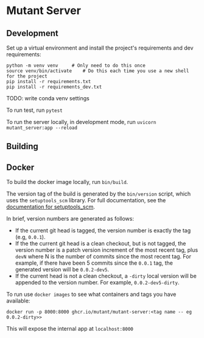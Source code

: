 # Mutant Server

## Development

Set up a virtual environment and install the project's requirements
and dev requirements:

```
python -m venv venv     # Only need to do this once
source venv/bin/activate    # Do this each time you use a new shell for the project
pip install -r requirements.txt
pip install -r requirements_dev.txt
```
TODO: write conda venv settings

To run test, run `pytest`

To run the server locally, in development mode, run `uvicorn mutant_server:app --reload`

## Building

## Docker

To build the docker image locally, run `bin/build`.


The version tag of the build is generated by the `bin/version` script,
which uses the `setuptools_scm` library. For full documentation, see
the
[documentation for setuptools_scm](https://github.com/pypa/setuptools_scm/).

In brief, version numbers are generated as follows:

- If the current git head is tagged, the version number is exactly the
  tag (e.g, `0.0.1`).
- If the the current git head is a clean checkout, but is not tagged,
  the version number is a patch version increment of the most recent
  tag, plus `devN` where N is the number of commits since the most
  recent tag. For example, if there have been 5 commits since the
  `0.0.1` tag, the generated version will be `0.0.2-dev5`.
- If the current head is not a clean checkout, a `-dirty` local
  version will be appended to the version number. For example,
  `0.0.2-dev5-dirty`.

To run use `docker images` to see what containers and tags you have available:
```
docker run -p 8000:8000 ghcr.io/mutant/mutant-server:<tag name -- eg 0.0.2-dirty>>
```

This will expose the internal app at `localhost:8000`